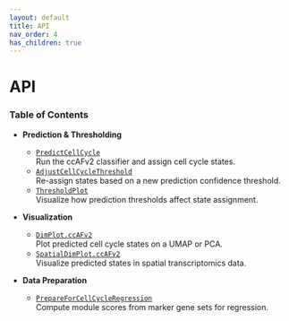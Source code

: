 ```yaml
---
layout: default
title: API
nav_order: 4
has_children: true
---
```


# API
### Table of Contents

- **Prediction & Thresholding**
  - [`PredictCellCycle`](#predictcellcycle)  
    Run the ccAFv2 classifier and assign cell cycle states.
  - [`AdjustCellCycleThreshold`](#adjustcellcyclethreshold)  
    Re-assign states based on a new prediction confidence threshold.
  - [`ThresholdPlot`](#thresholdplot)  
    Visualize how prediction thresholds affect state assignment.

- **Visualization**
  - [`DimPlot.ccAFv2`](#dimplotccafv2)  
    Plot predicted cell cycle states on a UMAP or PCA.
  - [`SpatialDimPlot.ccAFv2`](#spatialdimplotccafv2)  
    Visualize predicted states in spatial transcriptomics data.

- **Data Preparation**
  - [`PrepareForCellCycleRegression`](#prepareforcellcycleregression)  
    Compute module scores from marker gene sets for regression.
